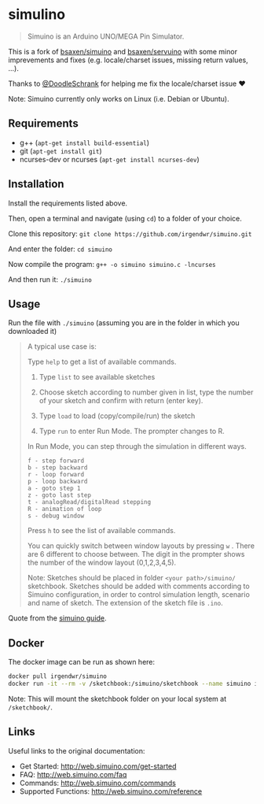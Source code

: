 # simulino

> Simuino is an Arduino UNO/MEGA Pin Simulator.

This is a fork of [bsaxen/simuino](https://github.com/bsaxen/simuino) and [bsaxen/servuino](https://github.com/bsaxen/servuino) with some minor imprevements and fixes (e.g. locale/charset issues, missing return values, ...).

Thanks to [@DoodleSchrank](https://github.com/DoodleSchrank) for helping me fix the locale/charset issue ❤

Note: Simuino currently only works on Linux (i.e. Debian or Ubuntu).

## Requirements

- g++ (`apt-get install build-essential`)
- git (`apt-get install git`)
- ncurses-dev or ncurses (`apt-get install ncurses-dev`)

## Installation

Install the requirements listed above.

Then, open a terminal and navigate (using `cd`) to a folder of your choice.

Clone this repository: `git clone https://github.com/irgendwr/simuino.git`

And enter the folder: `cd simuino`

Now compile the program: `g++ -o simuino simuino.c -lncurses`

And then run it: `./simuino`

## Usage

Run the file with `./simuino` (assuming you are in the folder in which you downloaded it)

> A typical use case is:
>
> Type `help` to get a list of available commands.
>
> 1. Type `list` to see available sketches
>
> 2. Choose sketch according to number given in list, type the number of your sketch and confirm with return (enter key).
>
> 3. Type `load` to load (copy/compile/run) the sketch
>
> 4. Type `run` to enter Run Mode. The prompter changes to R.
>
> In Run Mode, you can step through the simulation in different ways.
>
>     f - step forward
>     b - step backward
>     r - loop forward
>     p - loop backward
>     a - goto step 1
>     z - goto last step
>     t - analogRead/digitalRead stepping
>     R - animation of loop
>     s - debug window
> 
> Press `h` to see the list of available commands.
>
> You can quickly switch between window layouts by pressing `w` . There are 6 different to choose between. The digit in the prompter shows the number of the window layout (0,1,2,3,4,5).
>
> Note: Sketches should be placed in folder `<your path>/simuino/` sketchbook. Sketches should be added with comments according to Simuino configuration, in order to control simulation length, scenario and name of sketch. The extension of the sketch file is `.ino`.

Quote from the [simuino guide](http://web.simuino.com/get-started).

## Docker

The docker image can be run as shown here:

```bash
docker pull irgendwr/simuino
docker run -it --rm -v /sketchbook:/simuino/sketchbook --name simuino irgendwr/simuino
```

Note: This will mount the sketchbook folder on your local system at `/sketchbook/`.

## Links

Useful links to the original documentation:

- Get Started: http://web.simuino.com/get-started
- FAQ: http://web.simuino.com/faq
- Commands: http://web.simuino.com/commands
- Supported Functions: http://web.simuino.com/reference